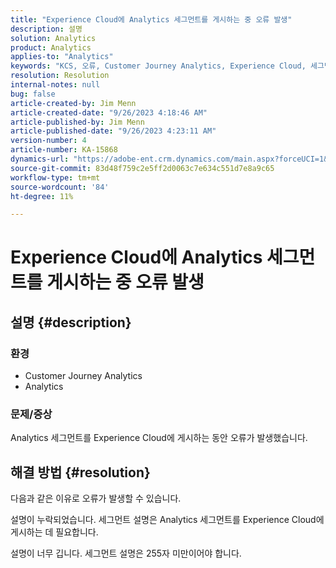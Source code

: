 ```yaml
---
title: "Experience Cloud에 Analytics 세그먼트를 게시하는 중 오류 발생"
description: 설명
solution: Analytics
product: Analytics
applies-to: "Analytics"
keywords: "KCS, 오류, Customer Journey Analytics, Experience Cloud, 세그먼트, 게시"
resolution: Resolution
internal-notes: null
bug: false
article-created-by: Jim Menn
article-created-date: "9/26/2023 4:18:46 AM"
article-published-by: Jim Menn
article-published-date: "9/26/2023 4:23:11 AM"
version-number: 4
article-number: KA-15868
dynamics-url: "https://adobe-ent.crm.dynamics.com/main.aspx?forceUCI=1&pagetype=entityrecord&etn=knowledgearticle&id=0cb090c6-235c-ee11-be6f-6045bd006268"
source-git-commit: 83d48f759c2e5ff2d0063c7e634c551d7e8a9c65
workflow-type: tm+mt
source-wordcount: '84'
ht-degree: 11%

---
```


# Experience Cloud에 Analytics 세그먼트를 게시하는 중 오류 발생

## 설명 {#description}


### <b>환경</b>

- Customer Journey Analytics
- Analytics




### <b>문제/증상</b>

Analytics 세그먼트를 Experience Cloud에 게시하는 동안 오류가 발생했습니다.


## 해결 방법 {#resolution}


다음과 같은 이유로 오류가 발생할 수 있습니다.

설명이 누락되었습니다. 세그먼트 설명은 Analytics 세그먼트를 Experience Cloud에 게시하는 데 필요합니다.

설명이 너무 깁니다. 세그먼트 설명은 255자 미만이어야 합니다.


